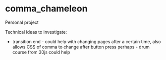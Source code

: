 # comma_chameleon
Personal project

Technical ideas to investigate:

  - transition end - could help with changing pages after a certain time, also allows CSS of comma to change after button press perhaps - drum course from 30js could help
